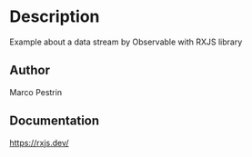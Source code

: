 # Description
Example about a data stream by Observable with RXJS library
## Author
Marco Pestrin
## Documentation
https://rxjs.dev/